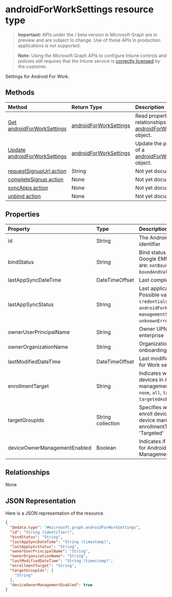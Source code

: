 ﻿# androidForWorkSettings resource type

> **Important:** APIs under the / beta version in Microsoft Graph are in preview and are subject to change. Use of these APIs in production applications is not supported.

> **Note:** Using the Microsoft Graph APIs to configure Intune controls and policies still requires that the Intune service is [correctly licensed](https://go.microsoft.com/fwlink/?linkid=839381) by the customer.

Settings for Android For Work.
## Methods
|Method|Return Type|Description|
|:---|:---|:---|
|[Get androidForWorkSettings](../api/intune_androidforwork_androidforworksettings_get.md)|[androidForWorkSettings](../resources/intune_androidforwork_androidforworksettings.md)|Read properties and relationships of the [androidForWorkSettings](../resources/intune_androidforwork_androidforworksettings.md) object.|
|[Update androidForWorkSettings](../api/intune_androidforwork_androidforworksettings_update.md)|[androidForWorkSettings](../resources/intune_androidforwork_androidforworksettings.md)|Update the properties of a [androidForWorkSettings](../resources/intune_androidforwork_androidforworksettings.md) object.|
|[requestSignupUrl action](../api/intune_androidforwork_androidforworksettings_requestsignupurl.md)|String|Not yet documented|
|[completeSignup action](../api/intune_androidforwork_androidforworksettings_completesignup.md)|None|Not yet documented|
|[syncApps action](../api/intune_androidforwork_androidforworksettings_syncapps.md)|None|Not yet documented|
|[unbind action](../api/intune_androidforwork_androidforworksettings_unbind.md)|None|Not yet documented|

## Properties
|Property|Type|Description|
|:---|:---|:---|
|id|String|The Android for Work settings identifier|
|bindStatus|String|Bind status of the tenant with the Google EMM API Possible values are: `notBound`, `bound`, `boundAndValidated`, `unbinding`.|
|lastAppSyncDateTime|DateTimeOffset|Last completion time for app sync|
|lastAppSyncStatus|String|Last application sync result Possible values are: `success`, `credentialsNotValid`, `androidForWorkApiError`, `managementServiceError`, `unknownError`, `none`.|
|ownerUserPrincipalName|String|Owner UPN that created the enterprise|
|ownerOrganizationName|String|Organization name used when onboarding Android for Work|
|lastModifiedDateTime|DateTimeOffset|Last modification time for Android for Work settings|
|enrollmentTarget|String|Indicates which users can enroll devices in Android for Work device management Possible values are: `none`, `all`, `targeted`, `targetedAsEnrollmentRestrictions`.|
|targetGroupIds|String collection|Specifies which AAD groups can enroll devices in Android for Work device management if enrollmentTarget is set to 'Targeted'|
|deviceOwnerManagementEnabled|Boolean|Indicates if this account is flighting for Android Device Owner Management with CloudDPC.|

## Relationships
None
## JSON Representation
Here is a JSON representation of the resource.
<!-- {
  "blockType": "resource",
  "keyProperty": "id",
  "@odata.type": "microsoft.graph.androidForWorkSettings"
}
-->
``` json
{
  "@odata.type": "#microsoft.graph.androidForWorkSettings",
  "id": "String (identifier)",
  "bindStatus": "String",
  "lastAppSyncDateTime": "String (timestamp)",
  "lastAppSyncStatus": "String",
  "ownerUserPrincipalName": "String",
  "ownerOrganizationName": "String",
  "lastModifiedDateTime": "String (timestamp)",
  "enrollmentTarget": "String",
  "targetGroupIds": [
    "String"
  ],
  "deviceOwnerManagementEnabled": true
}
```



